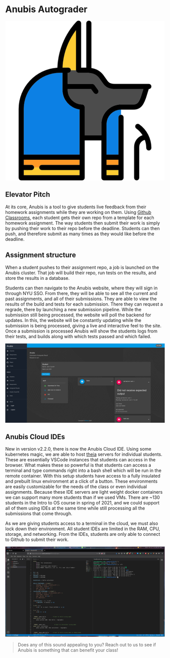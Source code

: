 # Anubis Autograder

![](../img/anubis-icon-1.png)

## Elevator Pitch

At its core, Anubis is a tool to give students live feedback from their homework
assignments
while they are working on them. Using [Github Classrooms](https://classroom.github.com/),
each student gets their
own repo from a template
for each homework assignment. The way students then submit their work
is simply by pushing their work to their repo before the deadline. Students can
then push, and therefore submit as many times as
they would like before the deadline.

## Assignment structure

When a student pushes to their assignment repo, a job is launched on the Anubis
cluster. That job will build
their repo, run tests on the results, and store the results in a database.

Students can then navigate to the Anubis website, where
they will sign in through NYU SSO.
From there,
they will be able to see all the current and past assignments,
and all of their submissions. They are able
to view the results of the build and tests for each submission.
There they can request a regrade,
there by launching a new submission pipeline. While the submission
still being processed, the website will poll
the backend for updates. In this, the website will be constantly
updating while the submission is being
processed, giving a live and interactive feel to the site. Once
a submission is processed Anubis will show
the students logs from their tests, and builds along with which
tests passed and which failed.

![alt autogade-results](../img/autograde-results.png)

## Anubis Cloud IDEs

New in version v2.2.0, there is now the Anubis Cloud IDE. Using some
kubernetes magic, we are able to
host [theia](https://theia-ide.org/) servers for individual students.
These are essentially
VSCode instances
that students can access in the browser. What makes these so powerful
is that students can access a terminal
and type commands right into a bash shell which will be run in the
remote container. With this setup students
have access to a fully insulated and prebuilt linux
environment at a click of a button. These environments are easily customizable
for the needs of the class or even individual assignments. Because these
IDE servers are light weight docker containers we can support
many more students than if we used VMs. There are ~130 students in the Intro
to OS course in spring of 2021, and we could support all of them
using IDEs at the same time while still processing all the submissions that
come through.

As we are giving students access to a terminal in the cloud, we must also lock
down their environment. All student IDEs are limited in the RAM, CPU, storage,
and networking. From the IDEs, students are only able to connect to Github to
submit their work.

![alt anubis-ide](../img/theia-fullscreen.png)



> Does any of this sound appealing to you? Reach out to us to see if Anubis is
something that can benefit your class!
